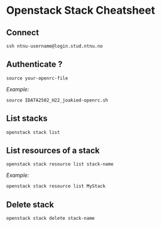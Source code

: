 # Openstack Stack Cheatsheet

## Connect

```
ssh ntnu-username@login.stud.ntnu.no
```

## Authenticate ?

```
source your-openrc-file
```

_Example:_

```
source IDATA2502_H22_joakied-openrc.sh
```

## List stacks

```
openstack stack list
```

## List resources of a stack

```
openstack stack resource list stack-name
```

_Example:_

```
openstack stack resource list MyStack
```

## Delete stack

```
openstack stack delete stack-name
```
